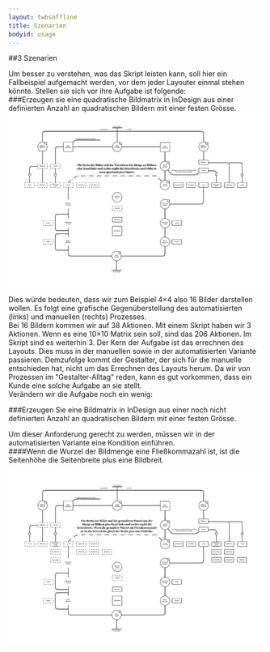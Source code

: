 ```yaml
---
layout: twbsoffline
title: Szenarien
bodyid: usage
---
```


<a name="07"></a>
##3 Szenarien

Um besser zu verstehen, was das Skript leisten kann, soll hier ein Fallbeispiel aufgemacht werden, vor dem jeder Layouter einmal stehen könnte. Stellen sie sich vor ihre Aufgabe ist folgende:  
###Erzeugen sie eine quadratische Bildmatrix in InDesign aus einer definierten Anzahl an quadratischen Bildern mit einer festen Grösse.  
[![matrix algo 1](images/matrix_algorithmus_01_thumb.jpg)](images/matrix_algorithmus_01.jpg)  

Dies würde bedeuten, dass wir zum Beispiel 4×4 also 16 Bilder darstellen wollen. Es folgt eine grafische Gegenüberstellung des automatisierten (links) und manuellen (rechts) Prozesses.  
Bei 16 Bildern kommen wir auf 38 Aktionen. Mit einem Skript haben wir 3 Aktionen. Wenn es eine 10×10 Matrix sein soll, sind das 206 Aktionen. Im Skript sind es weiterhin 3. Der Kern der Aufgabe ist das errechnen des Layouts. Dies muss in der manuellen sowie in der automatisierten Variante passieren. Demzufolge kommt der Gestalter, der sich für die manuelle entschieden hat, nicht um das Errechnen des Layouts herum. Da wir von Prozessen im "Gestalter-Alltag" reden, kann es gut vorkommen, dass ein Kunde eine solche Aufgabe an sie stellt.  
Verändern wir die Aufgabe noch ein wenig:  

###Erzeugen Sie eine Bildmatrix in InDesign aus einer noch nicht definierten Anzahl an quadratischen Bildern mit einer festen Grösse.

Um dieser Anforderung gerecht zu werden, müssen wir in der automatisierten Variante eine Kondition einführen.  
####Wenn die Wurzel der Bildmenge eine Fließkommazahl ist, ist die Seitenhöhe die Seitenbreite plus eine Bildbreit.  

[![matrix algo 2](images/matrix_algorithmus_02_thumb.jpg)](images/matrix_algorithmus_02.jpg)  